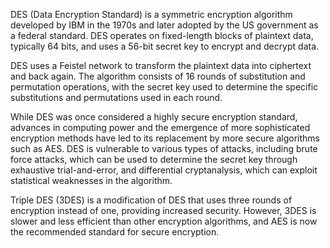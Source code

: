 DES (Data Encryption Standard) is a symmetric encryption algorithm developed by IBM in the 1970s and later adopted by the US government as a federal standard. DES operates on fixed-length blocks of plaintext data, typically 64 bits, and uses a 56-bit secret key to encrypt and decrypt data.

DES uses a Feistel network to transform the plaintext data into ciphertext and back again. The algorithm consists of 16 rounds of substitution and permutation operations, with the secret key used to determine the specific substitutions and permutations used in each round.

While DES was once considered a highly secure encryption standard, advances in computing power and the emergence of more sophisticated encryption methods have led to its replacement by more secure algorithms such as AES. DES is vulnerable to various types of attacks, including brute force attacks, which can be used to determine the secret key through exhaustive trial-and-error, and differential cryptanalysis, which can exploit statistical weaknesses in the algorithm.

Triple DES (3DES) is a modification of DES that uses three rounds of encryption instead of one, providing increased security. However, 3DES is slower and less efficient than other encryption algorithms, and AES is now the recommended standard for secure encryption.